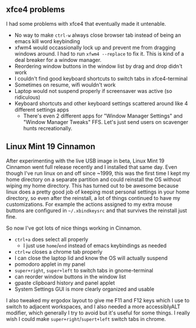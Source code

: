 ## xfce4 problems

I had some problems with xfce4 that eventually made it untenable.

* No way to make `ctrl-w` always close browser tab instead of being an emacs kill word keybinding
* xfwm4 would occassionally lock up and prevent me from dragging windows around. I had to run `xfwm4 --replace` to fix it. This is kind of a deal breaker for a window manager.
* Reordering window buttons in the window list by drag and drop didn't work
* I couldn't find good keyboard shortcuts to switch tabs in xfce4-terminal
* Sometimes on resume, wifi wouldn't work
* Laptop would not suspend properly if screensaver was active (so ridiculous)
* Keyboard shortcuts and other keyboard settings scattered around like 4 different settings apps
  * There's even 2 different apps for "Window Manager Settings" and "Window Manager Tweaks" FFS. Let's just send users on scavenger hunts recreationally.

## Linux Mint 19 Cinnamon

After experimenting with the live USB image in beta, Linux Mint 19 Cinnamon went full release recently and I installed that same day. Even though I've run linux on and off since ~1999, this was the first time I kept my home directory on a separate partition and could reinstall the OS without wiping my home directory. This has turned out to be awesome because linux does a pretty good job of keeping most personal settings in your home directory, so even after the reinstall, a lot of things continued to have my customizations. For example the actions assigned to my extra mouse buttons are configured in `~/.xbindkeysrc` and that survives the reinstall just fine.

So now I've got lots of nice things working in Cinnamon.

* `ctrl+a` does select all properly
  * I just use `home`/`end` instead of emacs keybindings as needed
* `ctrl+w` closes a chrome tab properly
* I can close the laptop lid and know the OS will actually suspend
* pomodoro applet in my panel
* `super+right`, `super+left` to switch tabs in gnome-terminal
* can reorder window buttons in the window list
* gpaste clipboard history and panel applet
* System Settings GUI is more clearly organized and usable

I also tweaked my ergodox layout to give me F11 and F12 keys which I use to switch to adjacent workspaces, and I also needed a more accessiblyALT modifier, which generally I try to avoid but it's useful for some things. I really wish I could make `super+right`/`supert+left` switch tabs in chrome.
